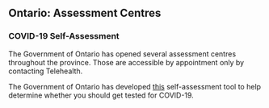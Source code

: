 ## Ontario: Assessment Centres

### COVID-19 Self-Assessment

The Government of Ontario has opened several assessment centres throughout the province. Those are accessible by appointment only by contacting Telehealth.

The Government of Ontario has developed [this](https://www.ontario.ca/page/2019-novel-coronavirus-covid-19-self-assessment) self-assessment tool to help determine whether you should get tested for COVID-19.
